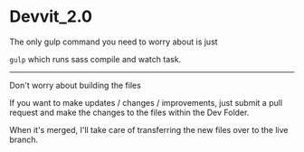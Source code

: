 # Devvit_2.0

The only gulp command you need to worry about is just 

```gulp```
which runs sass compile and watch task.

___

Don't worry about building the files

If you want to make updates / changes / improvements, just submit a pull request and make the changes to the files within the Dev Folder.

When it's merged, I'll take care of transferring the new files over to the live branch.

